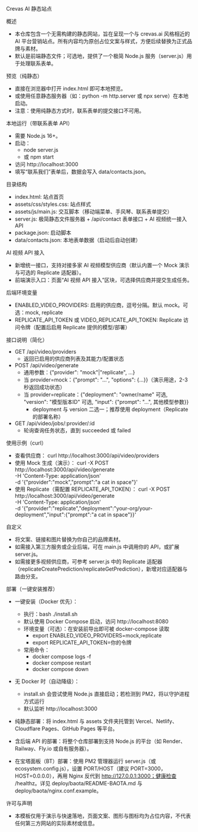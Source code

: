 Crevas AI 静态站点

概述
- 本仓库包含一个无需构建的静态网站，旨在呈现一个与 crevas.ai 风格相近的 AI 平台营销站点。所有内容均为原创占位文案与样式，方便后续替换为正式品牌与素材。
- 默认是前端静态文件；可选地，提供了一个极简 Node.js 服务（server.js）用于处理联系表单。

预览（纯静态）
- 直接在浏览器中打开 index.html 即可本地预览。
- 或使用任意静态服务器（如：python -m http.server 或 npx serve）在本地启动。
- 注意：使用纯静态方式时，联系表单的提交接口不可用。

本地运行（带联系表单 API）
- 需要 Node.js 16+。
- 启动：
  - node server.js
  - 或 npm start
- 访问 http://localhost:3000
- 填写“联系我们”表单后，数据会写入 data/contacts.json。

目录结构
- index.html: 站点首页
- assets/css/styles.css: 站点样式
- assets/js/main.js: 交互脚本（移动端菜单、手风琴、联系表单提交）
- server.js: 极简静态文件服务器 + /api/contact 表单接口 + AI 视频统一接入 API
- package.json: 启动脚本
- data/contacts.json: 本地表单数据（启动后自动创建）

AI 视频 API 接入
- 新增统一接口，支持对接多家 AI 视频模型供应商（默认内置一个 Mock 演示与可选的 Replicate 适配器）。
- 前端演示入口：页面“AI 视频 API 接入”区块，可选择供应商并提交生成任务。

后端环境变量
- ENABLED_VIDEO_PROVIDERS: 启用的供应商，逗号分隔。默认 mock。可选：mock, replicate
- REPLICATE_API_TOKEN 或 VIDEO_REPLICATE_API_TOKEN: Replicate 访问令牌（配置后启用 Replicate 提供的模型/部署）

接口说明（简化）
- GET /api/video/providers
  - 返回已启用的供应商列表及其能力/配置状态
- POST /api/video/generate
  - 通用参数：{"provider": "mock"|"replicate", ...}
  - 当 provider=mock：{"prompt": "...", "options": {...}}（演示用途，2-3 秒返回成功状态）
  - 当 provider=replicate：{"deployment": "owner/name" 可选, "version": "模型版本ID" 可选, "input": {"prompt": "...", 其他模型参数}}
    - deployment 与 version 二选一；推荐使用 deployment（Replicate 的部署名称）
- GET /api/video/jobs/:provider/:id
  - 轮询查询任务状态，直到 succeeded 或 failed

使用示例（curl）
- 查看供应商：
  curl http://localhost:3000/api/video/providers
- 使用 Mock 生成（演示）：
  curl -X POST http://localhost:3000/api/video/generate \
       -H 'Content-Type: application/json' \
       -d '{"provider":"mock","prompt":"a cat in space"}'
- 使用 Replicate（需配置 REPLICATE_API_TOKEN）：
  curl -X POST http://localhost:3000/api/video/generate \
       -H 'Content-Type: application/json' \
       -d '{"provider":"replicate","deployment":"your-org/your-deployment","input":{"prompt":"a cat in space"}}'

自定义
- 将文案、链接和图片替换为你自己的品牌素材。
- 如需接入第三方服务或企业后端，可在 main.js 中调用你的 API，或扩展 server.js。
- 如需接更多视频供应商，可参考 server.js 中的 Replicate 适配器（replicateCreatePrediction/replicateGetPrediction），新增对应适配器与路由分支。

部署（一键安装推荐）
- 一键安装（Docker 优先）：
  - 执行：bash ./install.sh
  - 默认使用 Docker Compose 启动，访问 http://localhost:8080
  - 环境变量（可选）：在安装前导出即可被 docker-compose 读取
    - export ENABLED_VIDEO_PROVIDERS=mock,replicate
    - export REPLICATE_API_TOKEN=你的令牌
  - 常用命令：
    - docker compose logs -f
    - docker compose restart
    - docker compose down

- 无 Docker 时（自动降级）：
  - install.sh 会尝试使用 Node.js 直接启动；若检测到 PM2，将以守护进程方式运行
  - 默认监听 http://localhost:3000

- 纯静态部署：将 index.html 与 assets 文件夹托管到 Vercel、Netlify、Cloudflare Pages、GitHub Pages 等平台。
- 含后端 API 的部署：将整个仓库部署到支持 Node.js 的平台（如 Render、Railway、Fly.io 或自有服务器）。
- 在宝塔面板（BT）部署：使用 PM2 管理器运行 server.js（或 ecosystem.config.js），设置 PORT/HOST（建议 PORT=3000，HOST=0.0.0.0），再用 Nginx 反代到 http://127.0.0.1:3000；健康检查 /healthz。详见 deploy/baota/README-BAOTA.md 与 deploy/baota/nginx.conf.example。

许可与声明
- 本模板仅用于演示与快速落地，页面文案、图形与图标均为占位内容，不代表任何第三方网站的实际素材或信息。
